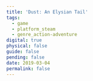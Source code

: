 ```yaml
---
title: 'Dust: An Elysian Tail'
tags:
  - game
  - platform_steam
  - genre_action-adventure
digital: true
physical: false
guide: false
pending: false
date: 2019-03-04
permalink: false
---
```

